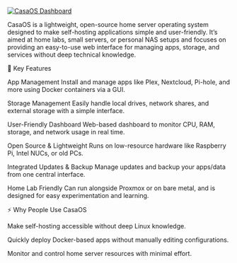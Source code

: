 [![CasaOS Dashboard](https://raspberrytips.com/wp-content/uploads/2024/05/Banner-1.jpg)](https://raspberrytips.com/wp-content/uploads/2024/05/Banner-1.jpg)


CasaOS is a lightweight, open-source home server operating system designed to make self-hosting applications simple and user-friendly. It’s aimed at home labs, small servers, or personal NAS setups and focuses on providing an easy-to-use web interface for managing apps, storage, and services without deep technical knowledge.

🔑 Key Features

App Management
Install and manage apps like Plex, Nextcloud, Pi-hole, and more using Docker containers via a GUI.

Storage Management
Easily handle local drives, network shares, and external storage with a simple interface.

User-Friendly Dashboard
Web-based dashboard to monitor CPU, RAM, storage, and network usage in real time.

Open Source & Lightweight
Runs on low-resource hardware like Raspberry Pi, Intel NUCs, or old PCs.

Integrated Updates & Backup
Manage updates and backup your apps/data from one central interface.

Home Lab Friendly
Can run alongside Proxmox or on bare metal, and is designed for easy experimentation and learning.

⚡ Why People Use CasaOS

Make self-hosting accessible without deep Linux knowledge.

Quickly deploy Docker-based apps without manually editing configurations.

Monitor and control home server resources with minimal effort.
